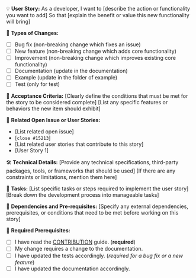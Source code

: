 💡 **User Story:**
As a developer,
I want to [describe the action or functionality you want to add]
So that [explain the benefit or value this new functionality will bring]

🛒 **Types of Changes:**
- [ ] Bug fix (non-breaking change which fixes an issue)
- [ ] New feature (non-breaking change which adds core functionality)
- [ ] Improvement (non-breaking change which improves existing core functionality)
- [ ] Documentation (update in the documentation)
- [ ] Example (update in the folder of example)
- [ ] Test (only for test)

🚀 **Acceptance Criteria:**
[Clearly define the conditions that must be met for the story to be considered complete]
[List any specific features or behaviors the new item should exhibit]

🔀 **Related Open Issue or User Stories:**
- [List related open issue]
- [`close #15213`]
- [List related user stories that contribute to this story]
- [User Story 1]

🛠️ **Technical Details:**
[Provide any technical specifications, third-party packages, tools, or frameworks that should be used]
[If there are any constraints or limitations, mention them here]

📑 **Tasks:**
[List specific tasks or steps required to implement the user story]
[Break down the development process into manageable tasks]

🔑 **Dependencies and Pre-requisites:**
[Specify any external dependencies, prerequisites, or conditions that need to be met before working on this story]

🤝 **Required Prerequisites:**
- [ ] I have read the [CONTRIBUTION](https://github.com/camel-ai/camel/blob/master/CONTRIBUTING.md) guide. (**required**)
- [ ] My change requires a change to the documentation.
- [ ] I have updated the tests accordingly. (*required for a bug fix or a new feature*)
- [ ] I have updated the documentation accordingly.